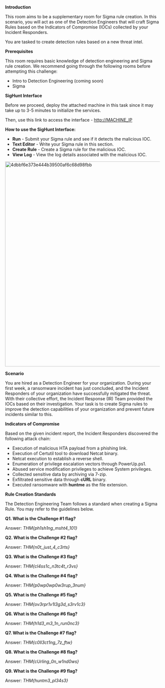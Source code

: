 **Introduction**

This room aims to be a supplementary room for Sigma rule creation. In this scenario, you will act as one of the Detection Engineers that will craft Sigma Rules based on the Indicators of Compromise (IOCs) collected by your Incident Responders.

You are tasked to create detection rules based on a new threat intel.

**Prerequisites**

This room requires basic knowledge of detection engineering and Sigma rule creation. We recommend going through the following rooms before attempting this challenge:

- Intro to Detection Engineering (coming soon)
- Sigma

**SigHunt Interface**

Before we proceed, deploy the attached machine in this task since it may take up to 3-5 minutes to initialize the services.

Then, use this link to access the interface - [http://MACHINE_IP](http://MACHINE_IP)

**How to use the SigHunt Interface:**

- **Run** - Submit your Sigma rule and see if it detects the malicious IOC.
- **Text Editor** - Write your Sigma rule in this section.
- **Create Rule** - Create a Sigma rule for the malicious IOC.
- **View Log** - View the log details associated with the malicious IOC.

<img width="1300" height="667" alt="4dbbf6e373e444b39500af6c68d98fbb" src="https://github.com/user-attachments/assets/3f82a685-2f03-4db9-82be-8ec1b6bdaae1" />


**Scenario**

You are hired as a Detection Engineer for your organization. During your first week, a ransomware incident has just concluded, and the Incident Responders of your organization have successfully mitigated the threat. With their collective effort, the Incident Response (IR) Team provided the IOCs based on their investigation. Your task is to create Sigma rules to improve the detection capabilities of your organization and prevent future incidents similar to this.

**Indicators of Compromise**

Based on the given incident report, the Incident Responders discovered the following attack chain:

- Execution of malicious HTA payload from a phishing link.
- Execution of Certutil tool to download Netcat binary.
- Netcat execution to establish a reverse shell.
- Enumeration of privilege escalation vectors through PowerUp.ps1.
- Abused service modification privileges to achieve System privileges.
- Collected sensitive data by archiving via 7-zip.
- Exfiltrated sensitive data through **cURL** binary.
- Executed ransomware with **huntme** as the file extension.

**Rule Creation Standards**

The Detection Engineering Team follows a standard when creating a Sigma Rule. You may refer to the guidelines below.

**Q1. What is the Challenge #1 flag?**

Answer: _THM{ph1sh1ng_msht4_101}_


**Q2. What is the Challenge #2 flag?**

Answer: _THM{n0t_just_4_c3rts}_


**Q3. What is the Challenge #3 flag?**

Answer: _THM{cl4ss1c_n3tc4t_r3vs}_


**Q4. What is the Challenge #4 flag?**

Answer: _THM{p0wp0wp0w3rup_3num}_


**Q5. What is the Challenge #5 flag?**

Answer: _THM{ov3rpr1v1l3g3d_s3rv1c3}_


**Q6. What is the Challenge #6 flag?**

Answer: _THM{h1d3_m3_1n_run0nc3}_


**Q7. What is the Challenge #7 flag?**

Answer: _THM{c0ll3ct1ng_7z_ftw}_


**Q8. What is the Challenge #8 flag?**

Answer: _THM{cUrling_0n_w1nd0ws}_


**Q9. What is the Challenge #9 flag?**

Answer: _THM{huntm3_pl34s3}_
